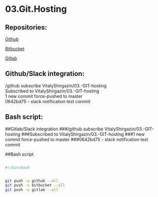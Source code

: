 # 03.Git.Hosting

## Repositories:

[Github](https://github.com/VitalyShirgazin/03.-GIT-hosting)

[Bitbucket](https://bitbucket.org/VitalyShirgazin/gitbucket_03_hosting/src/master/)

[Gitlab](https://gitlab.com/kukish6000/03-git-hosting/-/tree/master)

## Github/Slack integration:

/github subscribe VitalyShirgazin/03.-GIT-hosting  
Subscribed to VitalyShirgazin/03.-GIT-hosting  
1 new commit force-pushed to master  
0642bd75 - slack notification test commit  

## Bash script:


##Gitlab/Slack integration
###/github subscribe VitalyShirgazin/03.-GIT-hosting
###Subscribed to VitalyShirgazin/03.-GIT-hosting
###1 new commit force-pushed to master
###0642bd75 - slack notification test commit

##Bash script

```bash

#!/bin/bash


git push -u github --all
git push -u bitbucket --all
git push -u gitlab --all

```
